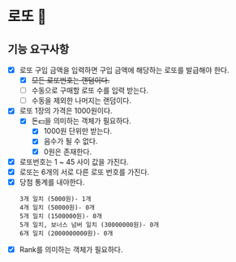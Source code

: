 # 로또 🎰

## 기능 요구사항
  - [x] 로또 구입 금액을 입력하면 구입 금액에 해당하는 로또를 발급해야 한다.
    - [x] ~~모든 로또번호는 랜덤이다.~~
    - [ ] 수동으로 구매할 로또 수를 입력 받는다.
    - [ ] 수동을 제외한 나머지는 랜덤이다.
  - [x] 로또 1장의 가격은 1000원이다.
    - [x] 돈💵을 의미하는 객체가 필요하다.
      - [x] 1000원 단위만 받는다.
      - [x] 음수가 될 수 없다.
      - [x] 0원은 존재한다.
  - [x] 로또번호는 1 ~ 45 사이 값을 가진다. 
  - [x] 로또는 6개의 서로 다른 로또 번호를 가진다.
  - [x] 당첨 통계를 내야한다.
    ```
    3개 일치 (5000원)- 1개
    4개 일치 (50000원)- 0개
    5개 일치 (1500000원)- 0개
    5개 일치, 보너스 넘버 일치 (30000000원)- 0개
    6개 일치 (2000000000원)- 0개
    ```
  - [x] Rank를 의미하는 객체가 필요하다.
